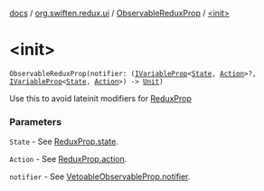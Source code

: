 [docs](../../index.md) / [org.swiften.redux.ui](../index.md) / [ObservableReduxProp](index.md) / [&lt;init&gt;](./-init-.md)

# &lt;init&gt;

`ObservableReduxProp(notifier: (`[`IVariableProp`](../-i-variable-prop/index.md)`<`[`State`](index.md#State)`, `[`Action`](index.md#Action)`>?, `[`IVariableProp`](../-i-variable-prop/index.md)`<`[`State`](index.md#State)`, `[`Action`](index.md#Action)`>) -> `[`Unit`](https://kotlinlang.org/api/latest/jvm/stdlib/kotlin/-unit/index.html)`)`

Use this to avoid lateinit modifiers for [ReduxProp](../-redux-prop/index.md)

### Parameters

`State` - See [ReduxProp.state](../-redux-prop/state.md).

`Action` - See [ReduxProp.action](../-redux-prop/action.md).

`notifier` - See [VetoableObservableProp.notifier](../-vetoable-observable-prop/notifier.md).